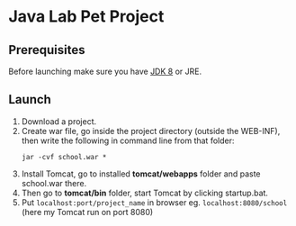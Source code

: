 # Java Lab Pet Project
## Prerequisites
  
Before launching make sure you have [JDK 8](https://www.oracle.com/technetwork/java/javase/downloads/jdk8-downloads-2133151.html) or JRE.

## Launch

1. Download a project. 
2. Create war file, go inside the project directory (outside the WEB-INF), then write the following in command line from that folder:
	```shell script
    jar -cvf school.war *
    ```
3. Install Tomcat, go to installed **tomcat/webapps** folder and paste school.war there.
4. Then go to **tomcat/bin** folder, start Tomcat by clicking startup.bat.
5. Put <code>localhost:port/project_name</code> in browser eg. <code>localhost:8080/school</code> (here my Tomcat run on port 8080)
